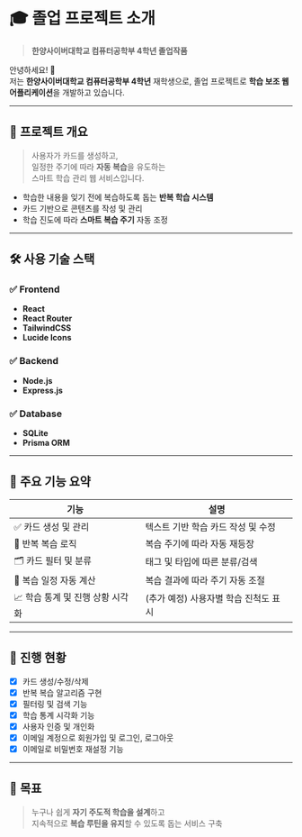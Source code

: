 # 🎓 졸업 프로젝트 소개

> **한양사이버대학교 컴퓨터공학부 4학년 졸업작품**

안녕하세요! 👋  
저는 **한양사이버대학교 컴퓨터공학부 4학년** 재학생으로, 졸업 프로젝트로 **학습 보조 웹 어플리케이션**을 개발하고 있습니다.

---

## 🎯 프로젝트 개요

> 사용자가 카드를 생성하고,  
> 일정한 주기에 따라 **자동 복습**을 유도하는  
> 스마트 학습 관리 웹 서비스입니다.

- 학습한 내용을 잊기 전에 복습하도록 돕는 **반복 학습 시스템**
- 카드 기반으로 콘텐츠를 작성 및 관리
- 학습 진도에 따라 **스마트 복습 주기** 자동 조정

---

## 🛠 사용 기술 스택

### ✅ Frontend

- **React**  
- **React Router**  
- **TailwindCSS**  
- **Lucide Icons**

### ✅ Backend

- **Node.js**  
- **Express.js**

### ✅ Database

- **SQLite**  
- **Prisma ORM**

---

## 🧩 주요 기능 요약

| 기능                          | 설명 |
|-----------------------------|------|
| ✅ 카드 생성 및 관리            | 텍스트 기반 학습 카드 작성 및 수정 |
| 🔁 반복 복습 로직              | 복습 주기에 따라 자동 재등장 |
| 🗂 카드 필터 및 분류           | 태그 및 타입에 따른 분류/검색 |
| 📅 복습 일정 자동 계산         | 복습 결과에 따라 주기 자동 조절 |
| 📈 학습 통계 및 진행 상황 시각화 | (추가 예정) 사용자별 학습 진척도 표시 |

---

## 🚀 진행 현황

- [x] 카드 생성/수정/삭제
- [x] 반복 복습 알고리즘 구현
- [x] 필터링 및 검색 기능
- [x] 학습 통계 시각화 기능
- [x] 사용자 인증 및 개인화
- [x] 이메일 계정으로 회원가입 및 로그인, 로그아웃
- [x] 이메일로 비밀번호 재설정 기능

---

## 📌 목표

> 누구나 쉽게 **자기 주도적 학습을 설계**하고  
> 지속적으로 **복습 루틴을 유지**할 수 있도록 돕는 서비스 구축
